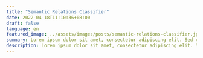 ```yaml
---
title: "Semantic Relations Classifier"
date: 2022-04-18T11:10:36+08:00
draft: false
language: en
featured_image: ../assets/images/posts/semantic-relations-classifier.jpg
summary: Lorem ipsum dolor sit amet, consectetur adipiscing elit. Sed cursus, odio nec venenatis lacinia, lacus lectus varius nisi, in tristique mi purus ut libero.
description: Lorem ipsum dolor sit amet, consectetur adipiscing elit. Sed cursus, odio nec venenatis lacinia, lacus lectus varius nisi, in tristique mi purus ut libero. Vestibulum vel convallis felis. Ut finibus lorem vestibulum lobortis rhoncus.
---
```

